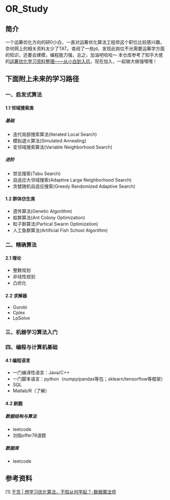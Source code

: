 # OR_Study
## 简介
一个运筹优化方向的研0小白，一直对运筹优化算法工程师这个职位比较感兴趣，奈何网上的相关资料太少了TAT。查阅了一些jd，发现此岗位不光需要运筹学方面的知识，还要会建模，编程能力强，总之，加油吧哈哈～
本仓库参考了知乎大佬的[运筹优化学习资料整理——从小白到入坑](https://zhuanlan.zhihu.com/p/104697552?utm_source=qq)，现在加入，一起做大做强嘿嘿！
## 下面附上未来的学习路径
### 一、启发式算法
#### 1.1 邻域搜索类
##### 基础
* 迭代局部搜索算法(Iterated Local Search)
* 模拟退火算法(Simulated Annealing)
* 变邻域搜索算法(Variable Neighborhood Search)
##### 进阶
* 禁忌搜索(Tabu Search)
* 自适应大邻域搜索(Adaptive Large Neighborhood Search)
* 贪婪随机自适应搜索(Greedy Randomized Adaptive Search)
#### 1.2 群体仿生类
* 遗传算法(Genetic Algorithm)
* 蚁群算法(Ant Colony Optimization)
* 粒子群算法(Partical Swarm Optimization)
* 人工鱼群算法(Artificial Fish School Algorithm)
### 二、精确算法
#### 2.1 理论
* 整数规划
* 非线性规划
* 凸优化
#### 2.2 求解器
* Gurobi
* Cplex
* LpSolve
### 三、机器学习算法入门

### 四、编程与计算机基础
#### 4.1 编程语言
* 一门编译性语言：Java/C++
* 一门脚本语言：python（numpy/pandas等包；sklearn/tensorflow等框架）
* SQL
* Matlab/R（了解）
#### 4.2 刷题
##### 数据结构与算法
* leetcode
* 剑指offer78道题
##### 数据库
* leetcode
## 参考资料
[1] [干货 | 想学习优化算法，不知从何学起？-数据魔法师](https://mp.weixin.qq.com/s?__biz=MzU0NzgyMjgwNg==&mid=2247486981&idx=1&sn=87d4f30de80102bc0bca136f7de85467&chksm=fb49c3bccc3e4aaa6515b502b5bc1cabee1a563af3075aca88be606fd2434a8c7f60505c3e48&mpshare=1&scene=1&srcid=1216qxwwnMH49mj7gIcpjpu3&sharer_sharetime=1580619095116&sharer_shareid=03d01ef948ff5e3726ccd39c29d396f1&key=de4a431374d95f8d159383eda562659e3c283561bab77b3eaa188856ed999b50662effc3b2f3eaef29f7444188586f465ee71832b682136c33e662bb2712862458a0503ed703e0064b0c5dc6d810a07a&ascene=1&uin=NjM1MzY0MjA5&devicetype=Windows+10&version=62070158&lang=zh_CN&exportkey=A3z7u%2BjFT12QsvPFHcq69m4%3D&pass_ticket=RqfTDhUaXBH38PGinYCCdTN%2BA7mEzxL3rgSQ0d8mshNXNG6xeVqj9TS%2FCVWT0exf)
